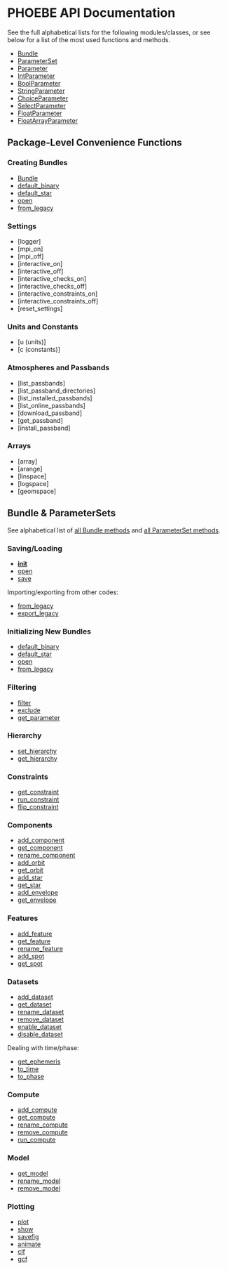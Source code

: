 
# PHOEBE API Documentation

See the full alphabetical lists for the following modules/classes, or see below for a list of the most used functions and methods.

* [Bundle](api/Bundle.md)
* [ParameterSet](api/ParameterSet.md)
* [Parameter](api/Parameter.md)
* [IntParameter](api/IntParameter.md)
* [BoolParameter](api/BoolParameter.md)
* [StringParameter](api/StringParameter.md)
* [ChoiceParameter](api/ChoiceParameter.md)
* [SelectParameter](api/SelectParameter.md)
* [FloatParameter](api/FloatParameter.md)
* [FloatArrayParameter](api/FloatArrayParameter.md)

## Package-Level Convenience Functions

### Creating Bundles

* [Bundle](api/Bundle.__init__.md)
* [default_binary](api/Bundle.default_binary.md)
* [default_star](api/Bundle.default_star.md)
* [open](api/ParameterSet.open.md)
* [from_legacy](api/Bundle.from_legacy.md)

### Settings

* [logger]
* [mpi_on]
* [mpi_off]
* [interactive_on]
* [interactive_off]
* [interactive_checks_on]
* [interactive_checks_off]
* [interactive_constraints_on]
* [interactive_constraints_off]
* [reset_settings]

### Units and Constants

* [u (units)]
* [c (constants)]

### Atmospheres and Passbands

* [list_passbands]
* [list_passband_directories]
* [list_installed_passbands]
* [list_online_passbands]
* [download_passband]
* [get_passband]
* [install_passband]

### Arrays

* [array]
* [arange]
* [linspace]
* [logspace]
* [geomspace]


## Bundle & ParameterSets

See alphabetical list of [all Bundle methods](api/Bundle.md) and [all ParameterSet methods](api/ParameterSet.md).

### Saving/Loading

* [__init__](api/Bundle.__init__.md)
* [open](api/ParameterSet.open.md)
* [save](api/ParameterSet.save.md)

Importing/exporting from other codes:

* [from_legacy](api/Bundle.from_legacy.md)
* [export_legacy](api/Bundle.export_legacy.md)

### Initializing New Bundles

* [default_binary](api/Bundle.default_binary.md)
* [default_star](api/Bundle.default_star.md)
* [open](api/ParameterSet.open.md)
* [from_legacy](api/Bundle.from_legacy.md)

### Filtering

* [filter](api/ParameterSet.filter.md)
* [exclude](api/ParameterSet.exclude.md)
* [get_parameter](api/ParameterSet.get_parameter.md)

### Hierarchy

* [set_hierarchy](api/Bundle.set_hierarchy.md)
* [get_hierarchy](api/Bundle.get_hierarchy.md)

### Constraints

* [get_constraint](api/Bundle.get_constraint.md)
* [run_constraint](api/Bundle.run_constraint.md)
* [flip_constraint](api/Bundle.flip_constraint.md)

### Components

* [add_component](api/Bundle.add_component.md)
* [get_component](api/Bundle.get_component.md)
* [rename_component](api/Bundle.rename_component.md)
* [add_orbit](api/Bundle.add_orbit.md)
* [get_orbit](api/Bundle.get_orbit.md)
* [add_star](api/Bundle.add_star.md)
* [get_star](api/Bundle.get_star.md)
* [add_envelope](api/Bundle.add_envelope.md)
* [get_envelope](api/Bundle.get_envelope.md)

### Features

* [add_feature](api/Bundle.add_feature.md)
* [get_feature](api/Bundle.get_feature.md)
* [rename_feature](api/Bundle.rename_feature.md)
* [add_spot](api/Bundle.add_spot.md)
* [get_spot](api/Bundle.get_spot.md)

### Datasets

* [add_dataset](api/Bundle.add_dataset.md)
* [get_dataset](api/Bundle.get_dataset.md)
* [rename_dataset](api/Bundle.rename_dataset.md)
* [remove_dataset](api/Bundle.remove_dataset.md)
* [enable_dataset](api/Bundle.enable_dataset.md)
* [disable_dataset](api/Bundle.disable_dataset.md)

Dealing with time/phase:

* [get_ephemeris](api/Bundle.get_ephemeris.md)
* [to_time](api/Bundle.to_time.md)
* [to_phase](api/Bundle.to_phase.md)

### Compute

* [add_compute](api/Bundle.add_compute.md)
* [get_compute](api/Bundle.get_compute.md)
* [rename_compute](api/Bundle.rename_compute.md)
* [remove_compute](api/Bundle.remove_compute.md)
* [run_compute](api/Bundle.run_compute.md)

### Model

* [get_model](api/Bundle.get_model.md)
* [rename_model](api/Bundle.rename_model.md)
* [remove_model](api/Bundle.remove_model.md)

### Plotting

* [plot](api/ParameterSet.plot.md)
* [show](api/ParameterSet.show.md)
* [savefig](api/ParameterSet.savefig.md)
* [animate](api/ParameterSet.animate.md)
* [clf](api/ParameterSet.clf.md)
* [gcf](api/ParameterSet.gcf.md)
